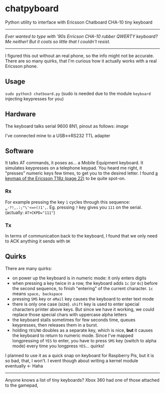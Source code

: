 # chatpyboard
Python utility to interface with Ericsson Chatboard CHA-10 tiny keyboard

--- 

_Ever wanted to type with '90s Erricson CHA-10 rubber QWERTY keyboard? Me neither! But it costs so little that I couldn't resist._

---

I figured this out without an real phone, so the info might not be accurate. There are so many quirks, that I'm curious how it actually works with a real Ericsson phone.

## Usage
`sudo python3 chatboard.py` (sudo is needed due to the module `keyboard` injecting keypresses for you)

## Hardware
The keyboard talks serial 9600 8N1, pinout as follows:
_image_

I've connected mine to a USB↔RS232 TTL adapter
  
  ## Software
  It talks AT commands, it poses as… a Mobile Equipment keyboard. It simulates keypresses on a telephone keypad.
  You heard me right, it "presses" numeric keys few times, to get you to the desired letter.
  I found [a keymap of the Ericsson T18z (page 22)](https://data2.manualslib.com/pdf2/41/4001/400047-ericsson/t18z.pdf?450a6521678afdc25a1fc91d48d4df46) to be quite spot-on.
  ### Rx
  For example pressing the key `1` cycles through this sequence: `␣-?!,.:;"\'<=>()1',`.
  Eg. pressing `?` key gives you `111` on the serial. (actually: `AT+CKPD="111"`)
  ### Tx
  In terms of communication back to the keyboard, I found that we only need to ACK anything it sends with `OK`
  
  ## Quirks
There are many quirks:
- on power up the keyboard is in numeric mode: it only enters digits
- when pressing a key twice in a row, the keyboard adds `1c` (or `0c`) before the second sequence, to finish "entering" of the current character. `1c` means `space, backspace`
- pressing `SMS` key or `eMail` key causes the keyboard to enter text mode
- there is only one case (size). `shift` key is used to enter special characters printer above keys. But since we have it working, we could replace those special chars with uppercase alpha letters
- the keyboard stalls sometimes for few seconds time, queues keypresses, then releases them in a burst.
- holding `YES`/`NO` doubles as a separate key, which is nice, **but** it causes the keyboard to return to numeric mode. 
Since I've mapped longpressing of `YES` to enter, you have to press `SMS` key (switch to alpha mode) every time you longpress `YES`… quirks!

I planned to use it as a quick snap on keyboard for Raspberry Pis, but it is so bad, that, I won't. I event though about writing a kernel module eventually ← Haha

---
Anyone knows a list of tiny keyboards? Xbox 360 had one of those attached to the gamepad, 
